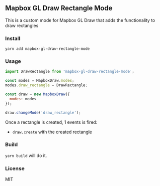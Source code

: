 ## Mapbox GL Draw Rectangle Mode

This is a custom mode for Mapbox GL Draw  that adds the functionality to draw rectangles

### Install

`yarn add mapbox-gl-draw-rectangle-mode`

### Usage

```js
import DrawRectangle from 'mapbox-gl-draw-rectangle-mode';

const modes = MapboxDraw.modes;
modes.draw_rectangle = DrawRectangle;

const draw = new MapboxDraw({
  modes: modes
});

draw.changeMode('draw_rectangle');
```

Once a rectangle is created, 1 events is fired:
- `draw.create` with the created rectangle

### Build

`yarn build` will do it.

### License

MIT
